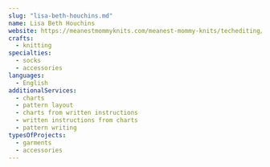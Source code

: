 ```yaml
---
slug: "lisa-beth-houchins.md"
name: Lisa Beth Houchins
website: https://meanestmommyknits.com/meanest-mommy-knits/techediting/
crafts:
  - knitting
specialties:
  - socks
  - accessories
languages:
  - English
additionalServices:
  - charts
  - pattern layout
  - charts from written instructions
  - written instructions from charts
  - pattern writing
typesOfProjects:
  - garments
  - accessories
---
```

